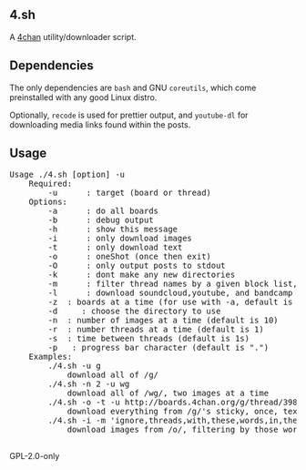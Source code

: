 ## 4.sh
A [4chan](https://4chan.org) utility/downloader script.


## Dependencies
The only dependencies are `bash` and GNU `coreutils`, which come preinstalled with any good Linux distro. 

Optionally, `recode` is used for prettier output, and `youtube-dl` for downloading media links found within the posts.


## Usage
<pre>
Usage ./4.sh [option] -u <target>
	Required:
		-u <target> 	: target (board or thread)
	Options:
		-a		: do all boards
		-b 		: debug output
		-h 		: show this message
		-i		: only download images 
		-t		: only download text
		-o		: oneShot (once then exit)
		-O 		: only output posts to stdout
		-k		: dont make any new directories
		-m 		: filter thread names by a given block list, comma delimited.
		-l 		: download soundcloud,youtube, and bandcamp links (requires youtube-dl)
		-z <number>	: boards at a time (for use with -a, default is 1)
		-d <dirname>	: choose the directory to use
		-n <number>	: number of images at a time (default is 10)
		-r <number>	: number threads at a time (default is 1)
		-s <number>	: time between threads (default is 1s)
		-p <character>	: progress bar character (default is ".")
	Examples:
		./4.sh -u g 		
			download all of /g/
		./4.sh -n 2 -u wg	
			download all of /wg/, two images at a time
		./4.sh -o -t -u http://boards.4chan.org/g/thread/39894014/
			download everything from /g/'s sticky, once, text only
		./4.sh -i -m 'ignore,threads,with,these,words,in,the,titles' -u o
			download images from /o/, filtering by those words

</pre>

GPL-2.0-only
